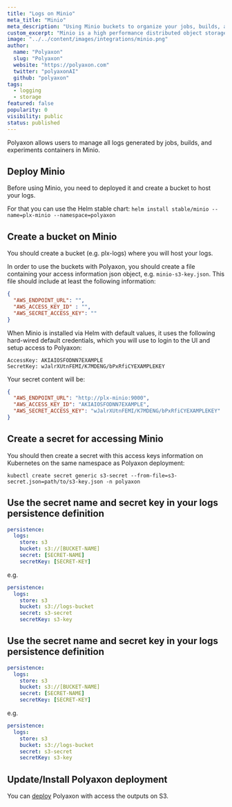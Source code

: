 ```yaml
---
title: "Logs on Minio"
meta_title: "Minio"
meta_description: "Using Minio buckets to organize your jobs, builds, and experiment logs. Polyaxon allows users to manage all logs generated by jobs, builds, and experiments containers in Minio."
custom_excerpt: "Minio is a high performance distributed object storage server, designed for large-scale private cloud infrastructure."
image: "../../content/images/integrations/minio.png"
author:
  name: "Polyaxon"
  slug: "Polyaxon"
  website: "https://polyaxon.com"
  twitter: "polyaxonAI"
  github: "polyaxon"
tags: 
  - logging
  - storage
featured: false
popularity: 0
visibility: public
status: published
---
```


Polyaxon allows users to manage all logs generated by jobs, builds, and experiments containers in Minio.


## Deploy Minio

Before using Minio, you need to deployed it and create a bucket to host your logs.

For that you can use the Helm stable chart: `helm install stable/minio --name=plx-minio --namespace=polyaxon`

## Create a bucket on Minio

You should create a bucket (e.g. plx-logs) where you will host your logs. 

In order to use the buckets with Polyaxon, you should create a file containing your access information json object, e.g. `minio-s3-key.json`.
This file should include at least the following information:

```json
{
  "AWS_ENDPOINT_URL": "", 
  "AWS_ACCESS_KEY_ID" : "",
  "AWS_SECRET_ACCESS_KEY": ""
}
```

When Minio is installed via Helm with default values, it uses the following hard-wired default credentials, which you will use to login to the UI and setup access to Polyaxon:

```
AccessKey: AKIAIOSFODNN7EXAMPLE
SecretKey: wJalrXUtnFEMI/K7MDENG/bPxRfiCYEXAMPLEKEY
```

Your secret content will be:

```json
{
  "AWS_ENDPOINT_URL": "http://plx-minio:9000",
  "AWS_ACCESS_KEY_ID": "AKIAIOSFODNN7EXAMPLE",
  "AWS_SECRET_ACCESS_KEY": "wJalrXUtnFEMI/K7MDENG/bPxRfiCYEXAMPLEKEY"
}
```

## Create a secret for accessing Minio

You should then create a secret with this access keys information on Kubernetes on the same namespace as Polyaxon deployment:

`kubectl create secret generic s3-secret --from-file=s3-secret.json=path/to/s3-key.json -n polyaxon`


## Use the secret name and secret key in your logs persistence definition

```yaml
persistence:
  logs:
    store: s3
    bucket: s3://[BUCKET-NAME]
    secret: [SECRET-NAME]
    secretKey: [SECRET-KEY]
```

e.g.

```yaml
persistence:
  logs:
    store: s3
    bucket: s3://logs-bucket
    secret: s3-secret
    secretKey: s3-key
```

## Use the secret name and secret key in your logs persistence definition

```yaml
persistence:
  logs:
    store: s3
    bucket: s3://[BUCKET-NAME]
    secret: [SECRET-NAME]
    secretKey: [SECRET-KEY]
```

e.g.

```yaml
persistence:
  logs:
    store: s3
    bucket: s3://logs-bucket
    secret: s3-secret
    secretKey: s3-key
```

## Update/Install Polyaxon deployment

You can [deploy](/docs/setup/connections/) Polyaxon with access the outputs on S3.
